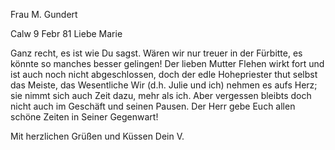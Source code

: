 Frau M. Gundert

 Calw 9 Febr 81
Liebe Marie

Ganz recht, es ist wie Du sagst. Wären wir nur treuer in der Fürbitte, es könnte so manches besser gelingen! Der lieben Mutter Flehen wirkt fort und ist auch noch nicht abgeschlossen, doch der edle Hohepriester thut selbst das Meiste, das Wesentliche Wir (d.h. Julie und ich) nehmen es aufs Herz; sie nimmt sich auch Zeit dazu, mehr als ich. Aber vergessen bleibts doch nicht auch im Geschäft und seinen Pausen. Der Herr gebe Euch allen schöne Zeiten in Seiner Gegenwart!

 Mit herzlichen Grüßen und
 Küssen Dein V.
